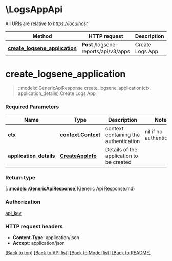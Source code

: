 # \LogsAppApi

All URIs are relative to *https://localhost*

| Method                                                                     | HTTP request                          | Description     |
| -------------------------------------------------------------------------- | ------------------------------------- | --------------- |
| [**create_logsene_application**](LogsAppApi.md#create_logsene_application) | **Post** /logsene-reports/api/v3/apps | Create Logs App |


# **create_logsene_application**
> ::models::GenericApiResponse create_logsene_application(ctx, application_details)
Create Logs App

### Required Parameters

| Name                    | Type                                  | Description                              | Notes                    |
| ----------------------- | ------------------------------------- | ---------------------------------------- | ------------------------ |
| **ctx**                 | **context.Context**                   | context containing the authentication    | nil if no authentication |
| **application_details** | [**CreateAppInfo**](CreateAppInfo.md) | Details of the application to be created |

### Return type

[**::models::GenericApiResponse**](Generic Api Response.md)

### Authorization

[api_key](../README.md#api_key)

### HTTP request headers

 - **Content-Type**: application/json
 - **Accept**: application/json

[[Back to top]](#) [[Back to API list]](../README.md#documentation-for-api-endpoints) [[Back to Model list]](../README.md#documentation-for-models) [[Back to README]](../README.md)
